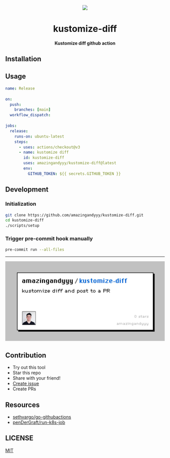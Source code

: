 <p styles="font-size: 20rem" align="center">
    <img styles="margin: 0px" width="350px" src="https://i.giphy.com/media/IS9LfP9oSLdcY/giphy.webp" />
</p>
<h1 align="center">
kustomize-diff
</h1>
<h4 align="center">
Kustomize diff github action
</h4>

## Installation

## Usage

```yaml
name: Release

on:
  push:
    branches: [main]
  workflow_dispatch:

jobs:
  release:
    runs-on: ubuntu-latest
    steps:
      - uses: actions/checkout@v3
      - name: kustomize diff
        id: kustomize-diff
        uses: amazingandyyy/kustomize-diff@latest
        env:
          GITHUB_TOKEN: ${{ secrets.GITHUB_TOKEN }}
```

## Development

### Initialization

```sh
git clone https://github.com/amazingandyyy/kustomize-diff.git
cd kustomize-diff
./scripts/setup
```

### Trigger pre-commit hook manually

```sh
pre-commit run --all-files
```

---

![banner](assets/repo-banner.jpg)

## Contribution

- Try out this tool
- Star this repo
- Share with your friend!
- [Create issue](https://github.com/amazingandyyy/kustomize-diff/issues/new)
- Create PRs

## Resources

- [sethvargo/go-githubactions](https://github.com/sethvargo/go-githubactions)
- [penDerGraft/run-k8s-job](https://github.com/penDerGraft/run-k8s-job)

## LICENSE

[MIT](LICENSE)
